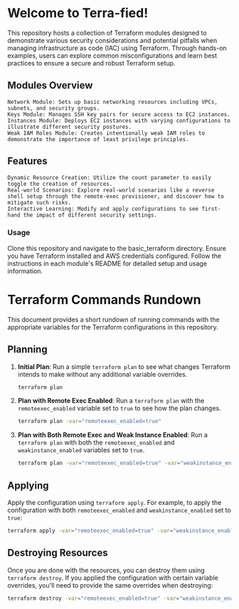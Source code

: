# Welcome to Terra-fied!

This repository hosts a collection of Terraform modules designed to demonstrate various security considerations and potential pitfalls when managing infrastructure as code (IAC) using Terraform. Through hands-on examples, users can explore common misconfigurations and learn best practices to ensure a secure and robust Terraform setup.
## Modules Overview

    Network Module: Sets up basic networking resources including VPCs, subnets, and security groups.
    Keys Module: Manages SSH key pairs for secure access to EC2 instances.
    Instances Module: Deploys EC2 instances with varying configurations to illustrate different security postures.
    Weak IAM Roles Module: Creates intentionally weak IAM roles to demonstrate the importance of least privilege principles.

## Features

    Dynamic Resource Creation: Utilize the count parameter to easily toggle the creation of resources.
    Real-world Scenarios: Explore real-world scenarios like a reverse shell setup through the remote-exec provisioner, and discover how to mitigate such risks.
    Interactive Learning: Modify and apply configurations to see first-hand the impact of different security settings.

### Usage

Clone this repository and navigate to the basic_terraform directory. Ensure you have Terraform installed and AWS credentials configured. Follow the instructions in each module's README for detailed setup and usage information.


# Terraform Commands Rundown

This document provides a short rundown of running commands with the appropriate variables for the Terraform configurations in this repository.

## Planning

1. **Initial Plan**:
   Run a simple `terraform plan` to see what changes Terraform intends to make without any additional variable overrides.
   ```bash
   terraform plan
   ```

2. **Plan with Remote Exec Enabled**:
   Run a `terraform plan` with the `remoteexec_enabled` variable set to `true` to see how the plan changes.
   ```bash
   terraform plan -var="remoteexec_enabled=true"
   ```

3. **Plan with Both Remote Exec and Weak Instance Enabled**:
   Run a `terraform plan` with both the `remoteexec_enabled` and `weakinstance_enabled` variables set to `true`.
   ```bash
   terraform plan -var="remoteexec_enabled=true" -var="weakinstance_enabled=true"
   ```

## Applying

Apply the configuration using `terraform apply`. For example, to apply the configuration with both `remoteexec_enabled` and `weakinstance_enabled` set to `true`:
```bash
terraform apply -var="remoteexec_enabled=true" -var="weakinstance_enabled=true"
```

## Destroying Resources

Once you are done with the resources, you can destroy them using `terraform destroy`. If you applied the configuration with certain variable overrides, you'll need to provide the same overrides when destroying:
```bash
terraform destroy -var="remoteexec_enabled=true" -var="weakinstance_enabled=true"
```
